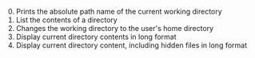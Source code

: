 0. Prints the absolute path name of the current working directory
1. List the contents of a directory
2. Changes the working directory to the user's home directory
3. Display current directory contents in long format
4. Display current directory content, including hidden files in long format
